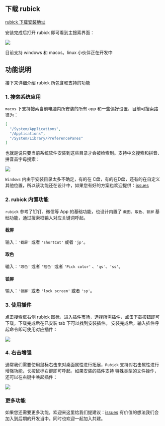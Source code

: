 ## 下载 rubick
[rubick 下载安装地址](https://github.com/clouDr-f2e/rubick/releases)

安装完成后打开 rubick 即可看到主搜索界面：

![](/rubick/images/1.png)

目前支持 windows 和 macos。linux 小伙伴正在开发中

## 功能说明
接下来详细介绍 rubick 所包含和支持的功能

### 1. 搜索系统应用
`macos` 下支持搜索当前电脑内所安装的所有 app 和一些偏好设置，目前可搜索路径为：
```json
[
  "/System/Applications",
  "/Applications",
  "/System/Library/PreferencePanes"
]
```
也就是说只要当前系统软件安装到这些目录才会被检索到。支持中文搜索和拼音、拼音首字母搜索：

![](/rubick/images/2.gif)

`Windows` 内由于安装目录太多不确定，有的在 C盘，有的在D盘，还有的在自定义其他位置，所以该功能还在设计中，如果您有好的方案也欢迎提供：[issues](https://github.com/clouDr-f2e/rubick/issues)

### 2. rubick 内置功能

`rubick` 参考了钉钉、微信等 App 的基础功能，也设计内置了 `截图`、`取色`、`锁屏` 基础功能，通过搜索框输入对应关键词呼起。

#### 截屏
输入：`'截屏'` 或者 `'shortCut'` 或者 `'jp'`。

#### 取色
输入：`'取色'` 或者 `'拾色'` 或者 `'Pick color'` 、`'qs'`、`'ss'`。

#### 锁屏
输入：`'锁屏'` 或者 `'lock screen'` 或者 `'sp'`。

### 3. 使用插件
点击搜索框右侧 rubick 图标，进入插件市场，选择所需插件，点击下载按钮即可下载，下载完成后在已安装 tab 下可以找到安装插件。
安装完成后，输入插件呼起命令即可使用对应插件：

![](/rubick/images/3.gif)

### 4. 右击增强
通常我们需要使用鼠标右击来对桌面属性进行拓展，`Rubick` 支持对右击属性进行增强功能，长按鼠标右键即可呼起。如果安装的插件支持
特殊类型的文件操作，还可以在右键中唤起插件：

![](/rubick/images/4.gif)

### 更多功能
如果您还需要更多功能，欢迎来这里给我们提建议：[issues](https://github.com/clouDr-f2e/rubick/issues/20) 
有价值的想法我们会加入到后期的开发当中。同时也欢迎一起加入共建。


